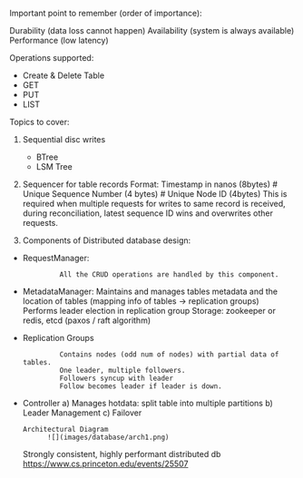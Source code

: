 
Important point to remember (order of importance):

 Durability (data loss cannot happen)
 Availability (system is always available)
 Performance (low latency)
 
 Operations supported:

-  Create & Delete Table
-  GET
-  PUT
-  LIST

 

Topics to cover:

1. Sequential disc writes
    - BTree
    - LSM Tree

 2. Sequencer for table records
         Format: Timestamp in nanos (8bytes) # Unique Sequence Number (4 bytes) # Unique Node ID (4bytes) 
                This is required when multiple requests for writes to same record is received, during reconciliation, latest sequence ID wins and overwrites other requests.
    
3. Components of Distributed database design:
  

- RequestManager:

               All the CRUD operations are handled by this component.
      

- MetadataManager:
            Maintains and manages tables metadata and the location of tables (mapping info of tables → replication groups)
               Performs leader election in replication group
              Storage: zookeeper or redis, etcd
                 (paxos / raft algorithm)
- Replication Groups

               Contains nodes (odd num of nodes) with partial data of tables.
               One leader, multiple followers.
               Followers syncup with leader
               Follow becomes leader if leader is down.
  

- Controller 
    a) Manages hotdata: 
         split table into multiple partitions
      b) Leader Management
      c) Failover 
      
      Architectural Diagram
            ![](images/database/arch1.png)
      
     Strongly consistent, highly performant distributed db  https://www.cs.princeton.edu/events/25507
